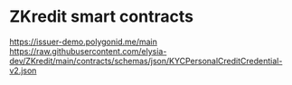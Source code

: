 # ZKredit smart contracts

https://issuer-demo.polygonid.me/main
https://raw.githubusercontent.com/elysia-dev/ZKredit/main/contracts/schemas/json/KYCPersonalCreditCredential-v2.json
